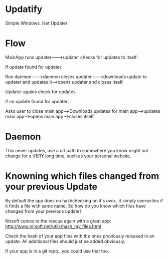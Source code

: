 # Updatify
Simple Windows .Net Updater 


# Flow

MainApp runs updater--->updater checks for updates to itself:

If update found for updater:

Run daemon--->daemon closes updater--->downloads update to updater and updates it-->opens updater and closes itself.

Updater agains check for updates

if no update found for updater:

Asks user to close main app-->Downloads updates for main app-->updates main app-->opens main app-->closes itself.

# Daemon

This never updates, use a url path to somewhere you know might not change for a VERY long time, such as your personal website.

# Knowning which files changed from your previous Update

By default the app does no hashchecking on it's own...it simply overwrites if it finds a file with same name. So how do you know which files have changed from your previous update?

Nirsoft comes to the rescue again with a great app: http://www.nirsoft.net/utils/hash_my_files.html

Check the hash of your app files with the ones previously released in an update. All additional files should just be added obviously.

If your app is in a git repo...you could use that too.
